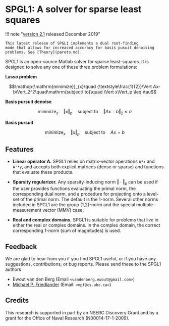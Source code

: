 # SPGL1: A solver for sparse least squares

!!! note "[version 2.1](install.md) released December 2019"

    This latest release of SPGL1 implements a dual root-finding
    mode that allows for increased accuracy for basis pusuit denoising
    problems. See [Theory](pareto.md).

SPGL1 is an open-source Matlab solver for sparse least-squares. It is designed to solve any one of these three problem formulations:

**Lasso problem**

$$\mathop{\mathrm{minimize}}_{x}\quad {\textstyle\frac{1}{2}}\Vert Ax-b\Vert_2^2\quad\mathrm{subject\ to}\quad \Vert x\Vert_p \leq \tau$$


**Basis pursuit denoise**

$$\mathop{\mathrm{minimize}}_{x}\quad \Vert x\Vert_p\quad \mathrm{subject\ to}\quad \Vert Ax-b\Vert_2 \leq \sigma$$


**Basis pursuit**

$$\mathop{\mathrm{minimize}}_{x}\quad \Vert x\Vert_p\quad \mathrm{subject\ to}\quad Ax=b$$

## Features

* **Linear operator A.** SPGL1 relies on matrix-vector operations `A*x` and `A'*y`, and accepts both explicit matrices (dense or sparse) and functions that evaluate these products.

* **Sparsity regularizer.** Any sparsity-inducing norm $\Vert\cdot\Vert_p$ can be used if the user provides functions evaluating the primal norm, the corresponding dual norm, and a procedure for projecting onto a level-set of the primal norm. The default is the 1-norm.  Several other norms included in SPGL1 are the group (1,2)-norm and the special multiple-measurement vector (MMV) case.

* **Real and complex domains.** SPGL1 is suitable for problems that live in either the real or complex domains. In the complex domain, the correct corresponding 1-norm (sum of magnitudes) is used.

## Feedback

We are glad to hear from you if you find SPGL1 useful, or if you have any suggestions, contributions, or bug reports. Please send these to the SPGL1 authors

* Ewout van den Berg (Email ``<vandenberg.ewout@gmail.com>``)
* [Michael P. Friedlander](https://friedlander.io) (Email: ``<mpf@cs.ubc.ca>``)

## Credits

This research is supported in part by an NSERC Discovery Grant and by a grant for the Office of Naval Research (N00014-17-1-2009).

